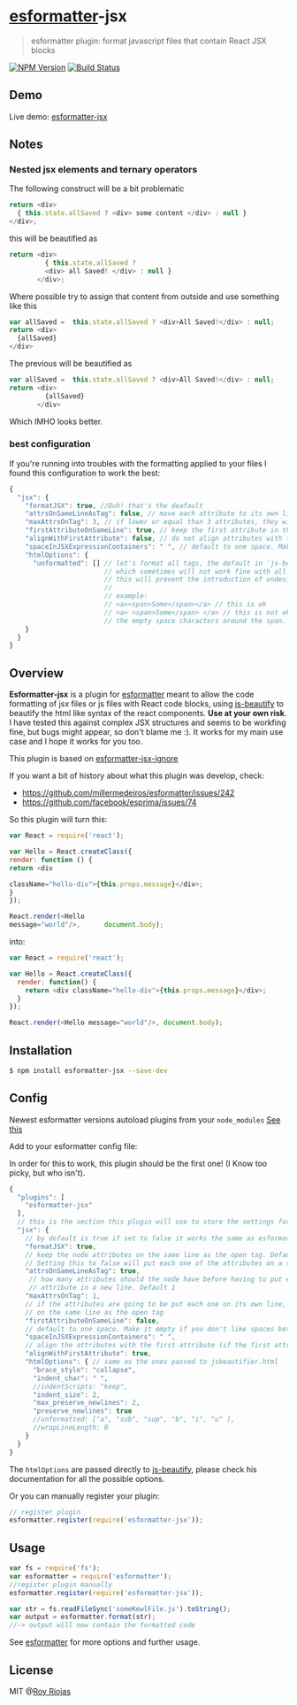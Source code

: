 # [esformatter](https://github.com/millermedeiros/esformatter)-jsx
> esformatter plugin: format javascript files that contain React JSX blocks

[![NPM Version](http://img.shields.io/npm/v/esformatter-jsx.svg?style=flat)](https://npmjs.org/package/esformatter-jsx)
[![Build Status](http://img.shields.io/travis/royriojas/esformatter-jsx.svg?style=flat)](https://travis-ci.org/royriojas/esformatter-jsx)

## Demo

Live demo: [esformatter-jsx](http://requirebin.com/embed?gist=0d67452e01754269660f)

## Notes

### Nested jsx elements and ternary operators

The following construct will be a bit problematic
```javascript
return <div>
  { this.state.allSaved ? <div> some content </div> : null }
</div>;
```

this will be beautified as

```javascript
return <div>
         { this.state.allSaved ?
         <div> all Saved! </div> : null }
       </div>;
```

Where possible try to assign that content from outside and use something like this

```javascript
var allSaved =  this.state.allSaved ? <div>All Saved!</div> : null;
return <div>
  {allSaved}
</div>
```

The previous will be beautified as
```javascript
var allSaved =  this.state.allSaved ? <div>All Saved!</div> : null;
return <div>
         {allSaved}
       </div>
```

Which IMHO looks better.

### best configuration

If you're running into troubles with the formatting applied to your files I found this configuration to work the best:

```javascript
{
  "jsx": {
    "formatJSX": true, //Duh! that's the deafault
    "attrsOnSameLineAsTag": false, // move each attribute to its own line
    "maxAttrsOnTag": 3, // if lower or equal than 3 attributes, they will be kept on a single line
    "firstAttributeOnSameLine": true, // keep the first attribute in the same line as the tag
    "alignWithFirstAttribute": false, // do not align attributes with the first tag
    "spaceInJSXExpressionContainers": " ", // default to one space. Make it empty if you don't like spaces between JSXExpressionContainers
    "htmlOptions": {
      "unformatted": [] // let's format all tags, the default in `js-beautify.html` is to leave unformatted a lot of tags
                        // which sometimes will not work fine with all jsx structures. By forcing the formatting of all tags
                        // this will prevent the introduction of undesired spans in the generated output
                        //
                        // example:
                        // <a><span>Some</span></a> // this is ok
                        // <a> <span>Some</span> </a> // this is not ok. React will generate extra spans for the
                        // the empty space characters around the span.
    }
  }
}
```

## Overview

**Esformatter-jsx** is a plugin for [esformatter](https://github.com/millermedeiros/esformatter) meant to allow the
code formatting of jsx files or js files with React code blocks, using [js-beautify](https://www.npmjs.com/package/js-beautify) to
beautify the html like syntax of the react components. **Use at your own risk**. I have tested this against complex JSX structures
and seems to be workfing fine, but bugs might appear, so don't blame me :). It works for my main use case and I hope it works for you too.

This plugin is based on [esformatter-jsx-ignore](https://github.com/royriojas/esformatter-jsx-ignore)

If you want a bit of history about what this plugin was develop, check:
- https://github.com/millermedeiros/esformatter/issues/242
- https://github.com/facebook/esprima/issues/74

So this plugin will turn this:
```js
var React = require('react');

var Hello = React.createClass({
render: function () {
return <div

className="hello-div">{this.props.message}</div>;
}
});

React.render(<Hello
message="world"/>,      document.body);
```

into:
```js
var React = require('react');

var Hello = React.createClass({
  render: function() {
    return <div className="hello-div">{this.props.message}</div>;
  }
});

React.render(<Hello message="world"/>, document.body);
```

## Installation

```sh
$ npm install esformatter-jsx --save-dev
```

## Config

Newest esformatter versions autoload plugins from your `node_modules` [See this](https://github.com/millermedeiros/esformatter#plugins)

Add to your esformatter config file:

In order for this to work, this plugin should be the first one! (I Know too picky, but who isn't).

```javascript
{
  "plugins": [
    "esformatter-jsx"
  ],
  // this is the section this plugin will use to store the settings for the jsx formatting
  "jsx": {
    // by default is true if set to false it works the same as esformatter-jsx-ignore
    "formatJSX": true,
    // keep the node attributes on the same line as the open tag. Default is true.
    // Setting this to false will put each one of the attributes on a single line
    "attrsOnSameLineAsTag": true,
     // how many attributes should the node have before having to put each
     // attribute in a new line. Default 1
    "maxAttrsOnTag": 1,
    // if the attributes are going to be put each one on its own line, then keep the first
    // on the same line as the open tag
    "firstAttributeOnSameLine": false,
    // default to one space. Make it empty if you don't like spaces between JSXExpressionContainers
    "spaceInJSXExpressionContainers": " ",
    // align the attributes with the first attribute (if the first attribute was kept on the same line as on the open tag)
    "alignWithFirstAttribute": true,
    "htmlOptions": { // same as the ones passed to jsbeautifier.html
      "brace_style": "collapse",
      "indent_char": " ",
      //indentScripts: "keep",
      "indent_size": 2,
      "max_preserve_newlines": 2,
      "preserve_newlines": true
      //unformatted: ["a", "sub", "sup", "b", "i", "u" ],
      //wrapLineLength: 0
    }
  }
}
```

The `htmlOptions` are passed directly to [js-beautify](https://www.npmjs.com/package/js-beautify), please check his
documentation for all the possible options.

Or you can manually register your plugin:
```js
// register plugin
esformatter.register(require('esformatter-jsx'));
```

## Usage

```js
var fs = require('fs');
var esformatter = require('esformatter');
//register plugin manually
esformatter.register(require('esformatter-jsx'));

var str = fs.readFileSync('someKewlFile.js').toString();
var output = esformatter.format(str);
//-> output will now contain the formatted code
```

See [esformatter](https://github.com/millermedeiros/esformatter) for more options and further usage.

## License

MIT @[Roy Riojas](http://royriojas.com)
